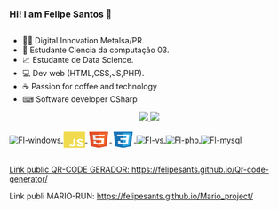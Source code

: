 ### Hi! I am Felipe Santos 👋

  ##

- 👨‍💻 Digital Innovation Metalsa/PR.
- 🧠 Estudante Ciencia da computação 03.
- 📈 Estudante de Data Science. 
- 💻 Dev web (HTML,CSS,JS,PHP).
- ☕ Passion for coffee and technology
- ⌨ Software developer CSharp


<div align="center">
  <a href="https://github.com/Felipesants/Felipesants">
  <img height="140em" src="https://github-readme-stats.vercel.app/api?username=Felipesants&show_icons=true&theme=dark&include_all_commits=false&count_private=true"/>
  <img height="140em" src="https://github-readme-stats.vercel.app/api/top-langs/?username=Felipesants&layout=compact&langs_count=7&theme=dark"/>
</div>
  
  <div style="display: inline_block"><br>
  
  <img align="center" alt="Fl-windows" height="30" width="40" src="https://cdn.jsdelivr.net/gh/devicons/devicon/icons/windows8/windows8-original.svg">
  <img align="center" alt="Fl-Js" height="30" width="40" src="https://raw.githubusercontent.com/devicons/devicon/master/icons/javascript/javascript-plain.svg">
  <img align="center" alt="Fl-HTML" height="30" width="40" src="https://raw.githubusercontent.com/devicons/devicon/master/icons/html5/html5-original.svg">
  <img align="center" alt="Fl-CSS" height="30" width="40" src="https://raw.githubusercontent.com/devicons/devicon/master/icons/css3/css3-original.svg">
  <img align="center" alt="Fl-vs" height="30" width="40" src="https://cdn.jsdelivr.net/gh/devicons/devicon/icons/vscode/vscode-original.svg">
  <img align="center" alt="Fl-php" height="30" width="40" src="https://cdn.jsdelivr.net/gh/devicons/devicon/icons/php/php-original.svg">
  <img align="center" alt="Fl-mysql" height="30" width="40" src="https://cdn.jsdelivr.net/gh/devicons/devicon/icons/mysql/mysql-original.svg">
    
</div>
  
  ##

Link public QR-CODE GERADOR: https://felipesants.github.io/Qr-code-generator/
 
Link publi MARIO-RUN: https://felipesants.github.io/Mario_project/
